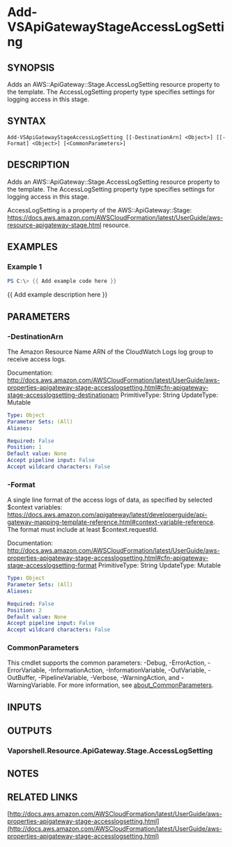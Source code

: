 # Add-VSApiGatewayStageAccessLogSetting

## SYNOPSIS
Adds an AWS::ApiGateway::Stage.AccessLogSetting resource property to the template.
The AccessLogSetting property type specifies settings for logging access in this stage.

## SYNTAX

```
Add-VSApiGatewayStageAccessLogSetting [[-DestinationArn] <Object>] [[-Format] <Object>] [<CommonParameters>]
```

## DESCRIPTION
Adds an AWS::ApiGateway::Stage.AccessLogSetting resource property to the template.
The AccessLogSetting property type specifies settings for logging access in this stage.

AccessLogSetting is a property of the AWS::ApiGateway::Stage: https://docs.aws.amazon.com/AWSCloudFormation/latest/UserGuide/aws-resource-apigateway-stage.html resource.

## EXAMPLES

### Example 1
```powershell
PS C:\> {{ Add example code here }}
```

{{ Add example description here }}

## PARAMETERS

### -DestinationArn
The Amazon Resource Name ARN of the CloudWatch Logs log group to receive access logs.

Documentation: http://docs.aws.amazon.com/AWSCloudFormation/latest/UserGuide/aws-properties-apigateway-stage-accesslogsetting.html#cfn-apigateway-stage-accesslogsetting-destinationarn
PrimitiveType: String
UpdateType: Mutable

```yaml
Type: Object
Parameter Sets: (All)
Aliases:

Required: False
Position: 1
Default value: None
Accept pipeline input: False
Accept wildcard characters: False
```

### -Format
A single line format of the access logs of data, as specified by selected $context variables: https://docs.aws.amazon.com/apigateway/latest/developerguide/api-gateway-mapping-template-reference.html#context-variable-reference.
The format must include at least $context.requestId.

Documentation: http://docs.aws.amazon.com/AWSCloudFormation/latest/UserGuide/aws-properties-apigateway-stage-accesslogsetting.html#cfn-apigateway-stage-accesslogsetting-format
PrimitiveType: String
UpdateType: Mutable

```yaml
Type: Object
Parameter Sets: (All)
Aliases:

Required: False
Position: 2
Default value: None
Accept pipeline input: False
Accept wildcard characters: False
```

### CommonParameters
This cmdlet supports the common parameters: -Debug, -ErrorAction, -ErrorVariable, -InformationAction, -InformationVariable, -OutVariable, -OutBuffer, -PipelineVariable, -Verbose, -WarningAction, and -WarningVariable. For more information, see [about_CommonParameters](http://go.microsoft.com/fwlink/?LinkID=113216).

## INPUTS

## OUTPUTS

### Vaporshell.Resource.ApiGateway.Stage.AccessLogSetting
## NOTES

## RELATED LINKS

[http://docs.aws.amazon.com/AWSCloudFormation/latest/UserGuide/aws-properties-apigateway-stage-accesslogsetting.html](http://docs.aws.amazon.com/AWSCloudFormation/latest/UserGuide/aws-properties-apigateway-stage-accesslogsetting.html)


